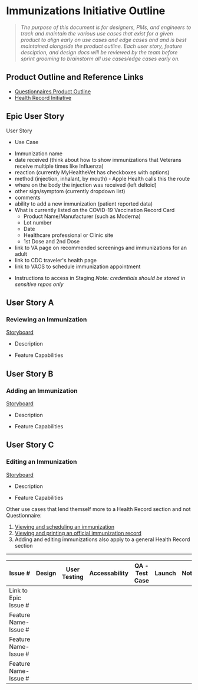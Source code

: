 # Immunizations Initiative Outline

> _The purpose of this document is for designers, PMs, and engineers to track and maintain the various use cases that exist for a given product to align early on use cases and edge cases and and is best maintained alongside the product outline. Each user story, feature desciption, and design docs will be reviewed by the team before sprint grooming to brainstorm all use cases/edge cases early on._

## Product Outline and Reference Links
* [Questionnaires Product Outline](https://github.com/department-of-veterans-affairs/va.gov-team/blob/master/products/health-care/questionnaire/product/product-outline.md#healthcare-experience---questionnaires-product-outline)
* [Health Record Initiative](https://github.com/department-of-veterans-affairs/va.gov-team/edit/master/products/health-care/questionnaire/product/initiatives/health_record.md)

## Epic User Story 
User Story 

* Use Case 
- Immunization name
- date received (think about how to show immunizations that Veterans receive multiple times like Influenza)
- reaction (currently MyHealtheVet has checkboxes with options)
- method (injection, inhalant, by mouth) - Apple Health calls this the route
- where on the body the injection was received (left deltoid)
- other sign/symptom (currently dropdown list)
- comments
- ability to add a new immunization (patient reported data)
- What is currently listed on the COVID-19 Vaccination Record Card
  - Product Name/Manufacturer (such as Moderna)
  - Lot number
  - Date
  - Healthcare professional or Clinic site
  - 1st Dose and 2nd Dose
- link to VA page on recommended screenings and immunizations for an adult
- link to CDC traveler's health page
- link to VAOS to schedule immunization appointment


* Instructions to access in Staging
_Note: credentials should be stored in sensitive repos only_


## User Story A 

### Reviewing an Immunization

[Storyboard](https://www.sketch.com/s/f84952b4-9e8b-457d-b25e-5015c92e3913/a/yggvK2K)

* Description

* Feature Capabilities


## User Story B

### Adding an Immunization 

[Storyboard](https://www.sketch.com/s/f84952b4-9e8b-457d-b25e-5015c92e3913/a/yggvK2K)

* Description

* Feature Capabilities


## User Story C

### Editing an Immunization

[Storyboard](https://www.sketch.com/s/f84952b4-9e8b-457d-b25e-5015c92e3913/a/ELLD3Rv)

* Description

* Feature Capabilities


Other use cases that lend themself more to a Health Record section and not Questionnaire:
1. [Viewing and scheduling an immunization](https://www.sketch.com/s/f84952b4-9e8b-457d-b25e-5015c92e3913/a/xrr8Km5)
2. [Viewing and printing an official immunization record](https://www.sketch.com/s/f84952b4-9e8b-457d-b25e-5015c92e3913/a/qeel3mk)
3. Adding and editing immunizations also apply to a general Health Record section


---
| Issue #                                             | Design     | User Testing | Accessability  | QA - Test Case  | Launch    | Notes 
| --------------------------------------------------- | -------------   | ---------    | ---------      | ---------       | --------- | ----- | 
| Link to Epic Issue #                                |                 |              |                |                 |           | 
| Feature Name-Issue #                                |                 |              |                |                 |           | 
| Feature Name-Issue #                                |                 |              |                |                 |           | 
| Feature Name-Issue #                                |                 |              |                |                 |           | 
